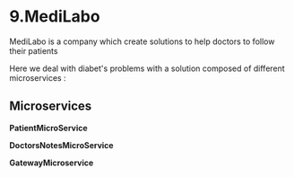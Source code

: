 # 9.MediLabo
MediLabo is a company which create solutions to help doctors to follow their patients

Here we deal with diabet's problems with a solution composed of different microservices
 :

## Microservices

**PatientMicroService**

**DoctorsNotesMicroService**

**GatewayMicroservice**

